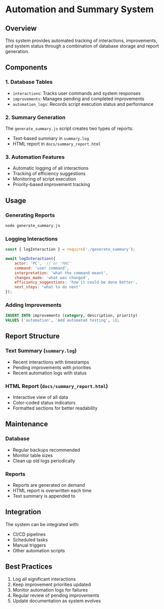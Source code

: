 # Automation and Summary System

## Overview
This system provides automated tracking of interactions, improvements, and system status through a combination of database storage and report generation.

## Components

### 1. Database Tables
- `interactions`: Tracks user commands and system responses
- `improvements`: Manages pending and completed improvements
- `automation_logs`: Records script execution status and performance

### 2. Summary Generation
The `generate_summary.js` script creates two types of reports:
- Text-based summary in `summary.log`
- HTML report in `docs/summary_report.html`

### 3. Automation Features
- Automatic logging of all interactions
- Tracking of efficiency suggestions
- Monitoring of script execution
- Priority-based improvement tracking

## Usage

### Generating Reports
```bash
node generate_summary.js
```

### Logging Interactions
```javascript
const { logInteraction } = require('./generate_summary');

await logInteraction({
    actor: 'PC',  // or 'MAC'
    command: 'user command',
    interpretation: 'what the command meant',
    changes_made: 'what was changed',
    efficiency_suggestions: 'how it could be done better',
    next_steps: 'what to do next'
});
```

### Adding Improvements
```sql
INSERT INTO improvements (category, description, priority) 
VALUES ('automation', 'Add automated testing', 1);
```

## Report Structure

### Text Summary (`summary.log`)
- Recent interactions with timestamps
- Pending improvements with priorities
- Recent automation logs with status

### HTML Report (`docs/summary_report.html`)
- Interactive view of all data
- Color-coded status indicators
- Formatted sections for better readability

## Maintenance

### Database
- Regular backups recommended
- Monitor table sizes
- Clean up old logs periodically

### Reports
- Reports are generated on demand
- HTML report is overwritten each time
- Text summary is appended to

## Integration
The system can be integrated with:
- CI/CD pipelines
- Scheduled tasks
- Manual triggers
- Other automation scripts

## Best Practices
1. Log all significant interactions
2. Keep improvement priorities updated
3. Monitor automation logs for failures
4. Regular review of pending improvements
5. Update documentation as system evolves 